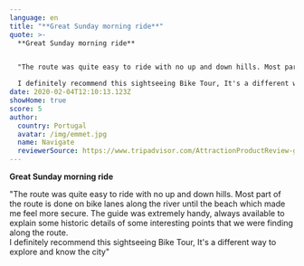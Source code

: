 ```yaml
---
language: en
title: "**Great Sunday morning ride**"
quote: >-
  **Great Sunday morning ride**


  "The route was quite easy to ride with no up and down hills. Most part of the route is done on bike lanes along the river until the beach which made me feel more secure. The guide was extremely handy, always available to explain some historic details of some interesting points that we were finding along the route.\

  I definitely recommend this sightseeing Bike Tour, It's a different way to explore and know the city."
date: 2020-02-04T12:10:13.123Z
showHome: true
score: 5
author:
  country: Portugal
  avatar: /img/emmet.jpg
  name: Navigate
  reviewerSource: https://www.tripadvisor.com/AttractionProductReview-g189180-d11455755-Porto_Downtown_and_Sightseeing_Bike_Tour-Porto_Porto_District_Northern_Portugal.html
---
```



**Great Sunday morning ride**

"The route was quite easy to ride with no up and down hills. Most part of the route is done on bike lanes along the river until the beach which made me feel more secure. The guide was extremely handy, always available to explain some historic details of some interesting points that we were finding along the route.\
I definitely recommend this sightseeing Bike Tour, It's a different way to explore and know the city"
